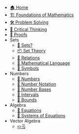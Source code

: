 - [🏠 Home](README.md)
- [🏗 Foundations of Mathematics](Foundations_Mathematics.md)
- [🛠️ Problem Solving](ProblemSolving.md)
- [💭 Critical Thinking](CriticalThinking.md)
- [🫆 Proofs](Proofs.md)
- Sets
  - [🎁 Sets?](Sets/Sets.md)
  - [📦 Set Theory](Sets/SetTheory.md)
  - [📮 Relations](Sets/Relations.md)
  - [💬 Mathematical Language](Sets/MathLang.md)
  - [🔣 Symbols](Sets/Symbols.md) 
- Numbers
  - [🍏 Numbers](Numbers/Numbers.md)
  - [🍎 Number Notation](Numbers/Notation.md)
  - [🍐 Number Bases](Numbers/Bases.md)
  - [🍊 Intervals](Numbers/Intervals.md)
  - [🍋 Bounds](Numbers/Bounds.md)
- Algebra
  - [🥚 Equations](Algebra/Equations.md)
  - [🐣 Systems of Equations](Algebra/Systems.md)
- Vector Algebra
  - [✏️🗒️](Exercise/Vector_Spaces.md)
